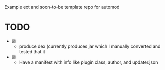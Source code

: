 Example ext and soon-to-be template repo for automod

# TODO
- [x] - produce dex (currently produces jar which I manually converted and tested that it
- [x] - Have a manifest with info like plugin class, author, and updater.json
